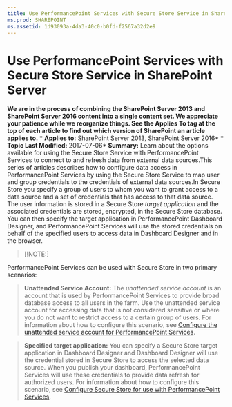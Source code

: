 ```yaml
---
title: Use PerformancePoint Services with Secure Store Service in SharePoint Server
ms.prod: SHAREPOINT
ms.assetid: 1d93093a-4da3-40c0-b0fd-f2567a32d2e9
---
```



# Use PerformancePoint Services with Secure Store Service in SharePoint Server
 **We are in the process of combining the SharePoint Server 2013 and SharePoint Server 2016 content into a single content set. We appreciate your patience while we reorganize things. See the Applies To tag at the top of each article to find out which version of SharePoint an article applies to.** * **Applies to:** SharePoint Server 2013, SharePoint Server 2016*  * **Topic Last Modified:** 2017-07-06* **Summary:** Learn about the options available for using the Secure Store Service with PerformancePoint Services to connect to and refresh data from external data sources.This series of articles describes how to configure data access in PerformancePoint Services by using the Secure Store Service to map user and group credentials to the credentials of external data sources.In Secure Store you specify a group of users to whom you want to grant access to a data source and a set of credentials that has access to that data source. The user information is stored in a Secure Store  *target application*  and the associated credentials are stored, encrypted, in the Secure Store database. You can then specify the target application in PerformancePoint Dashboard Designer, and PerformancePoint Services will use the stored credentials on behalf of the specified users to access data in Dashboard Designer and in the browser.
> [!NOTE:]

  
    
    

PerformancePoint Services can be used with Secure Store in two primary scenarios:

  
    
    
> **Unattended Service Account:** The *unattended service account*  is an account that is used by PerformancePoint Services to provide broad database access to all users in the farm. Use the unattended service account for accessing data that is not considered sensitive or where you do not want to restrict access to a certain group of users. For information about how to configure this scenario, see [Configure the unattended service account for PerformancePoint Services](html/configure-the-unattended-service-account-for-performancepoint-services.md).
    
  

  
    
    
> **Specified target application:** You can specify a Secure Store target application in Dashboard Designer and Dashboard Designer will use the credential stored in Secure Store to access the selected data source. When you publish your dashboard, PerformancePoint Services will use these credentials to provide data refresh for authorized users. For information about how to configure this scenario, see [Configure Secure Store for use with PerformancePoint Services](html/configure-secure-store-for-use-with-performancepoint-services.md).
    
  

